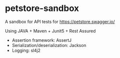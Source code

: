 # petstore-sandbox

A sandbox for API tests for https://petstore.swagger.io/

Using JAVA + Maven + Junit5 + Rest Assured

* Assertion framework: AssertJ
* Serialization/deserialization: Jackson
* Logging: sl4j2